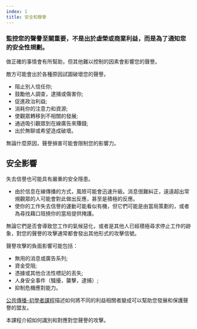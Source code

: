 ```yaml
---
index: 1
title: 安全和聲譽
---
```

### 監控您的聲譽至關重要，不是出於虛榮或商業利益，而是為了通知您的安全性規劃。

做正確的事情會有所幫助，但其他難以控制的因素會影響您的聲譽。

敵方可能會出於各種原因試圖破壞您的聲譽。

* 阻止別人信任你;
* 鼓勵他人調查，逮捕或傷害你;
* 促進政治利益;
* 消耗你的注意力和資源;
* 使觀眾轉移到不相關的發展;
* 通過吸引觀眾到在線廣告來賺錢;
* 出於無聊或希望造成破壞。

無論什麼原因，聲譽損害可能會限制您的影響力。

## 安全影響

失去信譽也可能具有嚴重的安全隱患。

* 由於信息在線傳播的方式，風險可能會迅速升級。消息很難糾正，遠遠超出常規觀眾的人可能會對此做出反應，甚至是積極的反應。
* 使你的工作失去信譽的運動可能看似有機，但它們可能是由當局策劃的，或者為尋找藉口阻撓你的當局提供掩護。

無論它們是否會導致您工作的氣候惡化，或者是其他人已經積極尋求停止工作的跡象，對您的聲譽的攻擊通常都會發出其他形式的攻擊信號。

聲譽攻擊的負面影響可能包括：

* 無用的消息或廣告系列;
* 資金受阻;
* 憑據或其他合法性標記的丟失;
* 人身安全事件（騷擾，襲擊，逮捕）;
* 抑制危機應對能力。

[公共傳播-初學者課程](umbrella://work/public-communications/beginner)描述如何將不同的利益相關者變成可以幫助您發展和保護聲譽的盟友。

本課程介紹如何識別和對應對您聲譽的攻擊。
